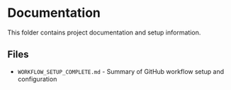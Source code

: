 # Documentation

This folder contains project documentation and setup information.

## Files

- `WORKFLOW_SETUP_COMPLETE.md` - Summary of GitHub workflow setup and configuration
